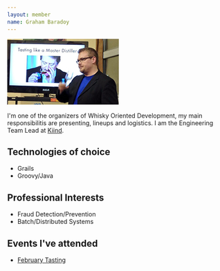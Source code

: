 ```yaml
---
layout: member
name: Graham Baradoy
---
```


![Graham Baradoy](/members/images/graham-baradoy.jpg)

I'm one of the organizers of Whisky Oriented Development, my main responsibilitis are presenting, lineups and logistics. I am the Engineering Team Lead at [Kiind](http://www.kiind.me). 

## Technologies of choice

* Grails
* Groovy/Java

## Professional Interests

* Fraud Detection/Prevention
* Batch/Distributed Systems

## Events I've attended

* [February Tasting](/2014/02/18/Tasting-Notes/)
